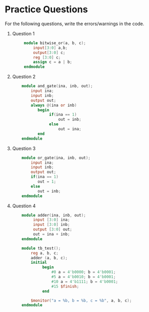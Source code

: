 # Practice Questions

For the following questions, write the errors/warnings in the code.

1. Question 1

    ```verilog
         module bitwise_or(a, b, c);
             input[3:0] a,b;
             output[3:0] c;
             reg [3:0] c;
             assign c = a | b;
         endmodule
    ```

2. Question 2

    ```verilog
        module and_gate(ina, inb, out);
            input ina;
            input inb;
            output out;
            always @(ina or inb)
               begin
                    if(ina == 1)
                        out = inb;
                    else
                        out = ina;
               end
        endmodule
    ```

3. Question 3

    ```verilog
        module or_gate(ina, inb, out);
            input ina;
            input inb;
            output out;
            if(ina == 1)
               out = 1;
            else
               out = inb;
        endmodule
    ```

4. Question 4

    ```verilog
        module adder(ina, inb, out);
             input [3:0] ina;
             input [3:0] inb;
             output [3:0] out;
             out = ina + inb;
        endmodule

        module tb_test();
            reg a, b, c;
            adder (a, b, c);
            initial
                 begin
                     #0 a = 4'b0000; b = 4'b0001;
                     #5 a = 4'b0010; b = 4'b0001;
                     #10 a = 4'b1111; b = 4'b0001;
                     #15 $finish;
                 end

            $monitor("a = %b, b = %b, c = %b", a, b, c);
        endmodule
    ```